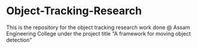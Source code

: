 # Object-Tracking-Research
This is the repository for the object tracking research work done @ Assam Engineering College under the project title "A framework for moving object detection"
